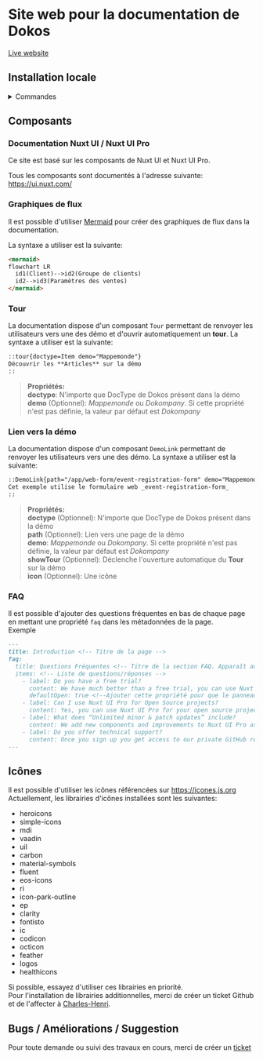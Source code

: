 # Site web pour la documentation de Dokos

[Live website](https://doc.dokos.io/)


## Installation locale
<details>
<summary>Commandes</summary>

## Paramétrage

Installez les dépendances:

```bash
# npm
npm install

# pnpm
pnpm install

# yarn
yarn install

# bun
bun install
```

## Serveur de développement

Démarrez un serveur de développement à l'adresse `http://localhost:3000`:

```bash
# npm
npm run dev

# pnpm
pnpm run dev

# yarn
yarn dev

# bun
bun run dev
```

## Production

Publier l'application pour la production:

```bash
# npm
npm run build

# pnpm
pnpm run build

# yarn
yarn build

# bun
bun run build
```

Prévisualisez le site de production localement:

```bash
# npm
npm run preview

# pnpm
pnpm run preview

# yarn
yarn preview

# bun
bun run preview
```

Plus d'information sur la [documentation de déploiement à cette adresse](https://nuxt.com/docs/getting-started/deployment).
</details>

## Composants

### Documentation Nuxt UI / Nuxt UI Pro

Ce site est basé sur les composants de Nuxt UI et Nuxt UI Pro.  

Tous les composants sont documentés à l'adresse suivante: https://ui.nuxt.com/


### Graphiques de flux

Il est possible d'utiliser [Mermaid](https://mermaid.js.org/) pour créer des graphiques de flux dans la documentation.  

La syntaxe a utiliser est la suivante:  
```markdown
<mermaid>
flowchart LR
  id1(Client)-->id2(Groupe de clients)
  id2-->id3(Paramètres des ventes)
</mermaid>
```

### Tour

La documentation dispose d'un composant `Tour` permettant de renvoyer les utilisateurs vers une des démo et d'ouvrir automatiquement un **tour**.
La syntaxe a utiliser est la suivante:  

```markdown
::tour{doctype=Item demo="Mappemonde"}
Découvrir les **Articles** sur la démo
::
```

> **Propriétés:**  
**doctype**: N'importe que DocType de Dokos présent dans la démo  
**demo** (Optionnel): *Mappemonde* ou *Dokompany*. Si cette propriété n'est pas définie, la valeur par défaut est *Dokompany*   


### Lien vers la démo

La documentation dispose d'un composant `DemoLink` permettant de renvoyer les utilisateurs vers une des démo.
La syntaxe a utiliser est la suivante:  

```markdown
::DemoLink{path="/app/web-form/event-registration-form" demo="Mappemonde"}
Cet exemple utilise le formulaire web _event-registration-form_
::
```

> **Propriétés:**  
**doctype** (Optionnel): N'importe que DocType de Dokos présent dans la démo  
**path** (Optionnel): Lien vers une page de la démo  
**demo**: *Mappemonde* ou *Dokompany*. Si cette propriété n'est pas définie, la valeur par défaut est *Dokompany*  
**showTour** (Optionnel): Déclenche l'ouverture automatique du **Tour** sur la démo  
**icon** (Optionnel): Une icône 


### FAQ

Il est possible d'ajouter des questions fréquentes en bas de chaque page en mettant une propriété `faq` dans les métadonnées de la page.  
Exemple
```markdown
---
title: Introduction <!-- Titre de la page -->
faq:
  title: Questions Fréquentes <!-- Titre de la section FAQ. Apparaît au dessus des questions. -->
  items: <!-- Liste de questions/réponses -->
    - label: Do you have a free trial?
      content: We have much better than a free trial, you can use Nuxt UI Pro for free in development mode. Once you are ready to deploy your application, you can purchase a license.
      defaultOpen: true <!--Ajouter cette propriété pour que le panneau soit ouvert par défaut -->
    - label: Can I use Nuxt UI Pro for Open Source projects?
      content: Yes, you can use Nuxt UI Pro for your open source projects as well as your commercial projects as long as you don't sell Nuxt UI Pro as a product and that you don't share your license key.
    - label: What does “Unlimited minor & patch updates” include?
      content: We add new components and improvements to Nuxt UI Pro as we get new ideas and feedback, you will receive these updates for the major version you purchased. :br **Your license key will work forever for the major version.** We may release a major version including more advanced components and features in the future, you will be able to upgrade to this version with a generous discount.
    - label: Do you offer technical support?
      content: Once you sign up you get access to our private GitHub repository, where you can ask questions, report bugs or feature requests and get help from other customers. If you require more specialised support or consultancy, contact us at ui-pro@nuxt.com.
---
```


## Icônes

Il est possible d'utiliser les icônes référencées sur https://icones.js.org  
Actuellement, les librairies d'icônes installées sont les suivantes:  
- heroicons
- simple-icons
- mdi
- vaadin
- uil
- carbon
- material-symbols
- fluent
- eos-icons
- ri
- icon-park-outline
- ep
- clarity
- fontisto
- ic
- codicon
- octicon
- feather
- logos
- healthicons

Si possible, essayez d'utiliser ces librairies en priorité.  
Pour l'installation de librairies additionnelles, merci de créer un ticket Github et de l'affecter à [Charles-Henri](https://github.com/chdecultot).


## Bugs / Améliorations / Suggestion

Pour toute demande ou suivi des travaux en cours, merci de créer un [ticket](https://github.com/dokos-io/documentation/issues)
